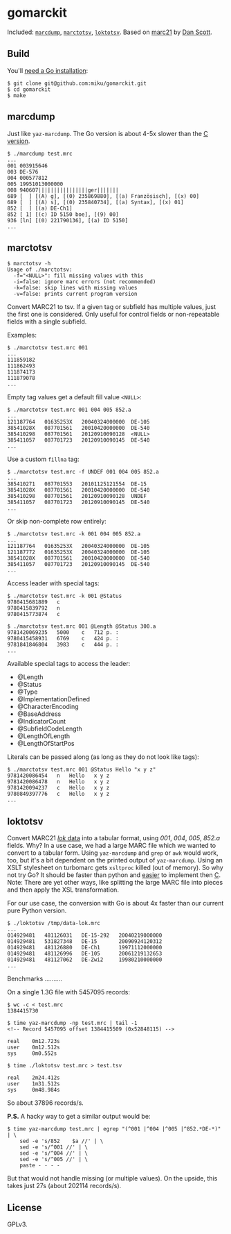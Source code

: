 gomarckit
=========

Included: [`marcdump`](https://github.com/miku/gomarckit#marcdump), 
[`marctotsv`](https://github.com/miku/gomarckit#marctotsv), 
[`loktotsv`](https://github.com/miku/gomarckit#loktotsv). Based on [marc21](https://gitorious.org/marc21-go/marc21) by [Dan Scott](https://gitorious.org/~dbs).

Build
-----

You'll [need a Go installation](http://golang.org/doc/install):

    $ git clone git@github.com:miku/gomarckit.git
    $ cd gomarckit
    $ make


marcdump
--------

Just like `yaz-marcdump`. The Go version is about 4-5x slower than the [C version](http://git.indexdata.com/?p=yaz.git;a=blob;f=util/marcdump.c;h=f92204e386431f044f06dddd8baa1c9db08d69c9;hb=HEAD).


    $ ./marcdump test.mrc
    ...
    001 003915646
    003 DE-576
    004 000577812
    005 19951013000000
    008 940607||||||||||||||||ger|||||||
    689 [  ] [(A) g], [(0) 235869880], [(a) Französisch], [(x) 00]
    689 [  ] [(A) s], [(0) 235840734], [(a) Syntax], [(x) 01]
    852 [  ] [(a) DE-Ch1]
    852 [ 1] [(c) ID 5150 boe], [(9) 00]
    936 [ln] [(0) 221790136], [(a) ID 5150]
    ...


marctotsv
--------

    $ marctotsv -h
    Usage of ./marctotsv:
      -f="<NULL>": fill missing values with this
      -i=false: ignore marc errors (not recommended)
      -k=false: skip lines with missing values
      -v=false: prints current program version


Convert MARC21 to tsv. If a given tag or subfield has multiple values, just
the first one is considered. Only useful for control fields or non-repeatable fields
with a single subfield.

Examples:

    $ ./marctotsv test.mrc 001
    ...
    111859182
    111862493
    111874173
    111879078
    ...

Empty tag values get a default fill value `<NULL>`:

    $ ./marctotsv test.mrc 001 004 005 852.a
    ...
    121187764   01635253X   20040324000000  DE-105
    38541028X   087701561   20010420000000  DE-540
    385410298   087701561   20120910090128  <NULL>
    385411057   087701723   20120910090145  DE-540
    ...

Use a custom `fillna` tag:

    $ ./marctotsv test.mrc -f UNDEF 001 004 005 852.a
    ...
    385410271   087701553   20101125121554  DE-15
    38541028X   087701561   20010420000000  DE-540
    385410298   087701561   20120910090128  UNDEF
    385411057   087701723   20120910090145  DE-540
    ...

Or skip non-complete row entirely:

    $ ./marctotsv test.mrc -k 001 004 005 852.a
    ...
    121187764   01635253X   20040324000000  DE-105
    121187772   01635253X   20040324000000  DE-105
    38541028X   087701561   20010420000000  DE-540
    385411057   087701723   20120910090145  DE-540
    ...

Access leader with special tags:

    $ ./marctotsv test.mrc -k 001 @Status
    9780415681889   c
    9780415839792   n
    9780415773874   c

    $ ./marctotsv test.mrc 001 @Length @Status 300.a
    9781420069235   5000    c   712 p. :
    9780415458931   6769    c   424 p. :
    9781841846804   3983    c   444 p. :
    ...


Available special tags to access the leader:

* @Length
* @Status
* @Type
* @ImplementationDefined
* @CharacterEncoding
* @BaseAddress
* @IndicatorCount
* @SubfieldCodeLength
* @LengthOfLength
* @LengthOfStartPos


Literals can be passed along (as long as they do not look like tags):


    $ ./marctotsv test.mrc 001 @Status Hello "x y z"
    9781420086454   n   Hello   x y z
    9781420086478   n   Hello   x y z
    9781420094237   c   Hello   x y z
    9780849397776   c   Hello   x y z
    ...


loktotsv
-------

Convert MARC21 [*lok* data](https://wiki.bsz-bw.de/doku.php?id=v-team:daten:datendienste:marc21) into a tabular format, using *001*, *004*,
*005*, *852.a* fields. Why? In a use case, we had a large MARC file which we wanted to convert to a tabular form. Using `yaz-marcdump` and `grep` or
`awk` would work, too, but it's a bit dependent on the printed output of `yaz-marcdump`. Using an XSLT stylesheet on turbomarc gets `xsltproc` killed (out of memory).
So why not try Go? It should be faster than python and [easier](https://gitorious.org/marc21-go/marc21) to implement then [C](http://www.indexdata.com/yaz/doc/marc.html).
Note: There are yet other ways, like splitting the large MARC file into pieces and then apply the XSL transformation.

For our use case, the conversion with Go is about 4x faster than our current pure Python version.


    $ ./loktotsv /tmp/data-lok.mrc
    ...
    014929481   481126031   DE-15-292   20040219000000
    014929481   531827348   DE-15       20090924120312
    014929481   481126880   DE-Ch1      19971112000000
    014929481   481126996   DE-105      20061219132653
    014929481   481127062   DE-Zwi2     19980210000000
    ...


Benchmarks
..........

On a single 1.3G file with 5457095 records:

    $ wc -c < test.mrc
    1384415730

    $ time yaz-marcdump -np test.mrc | tail -1
    <!-- Record 5457095 offset 1384415509 (0x52848115) -->

    real    0m12.723s
    user    0m12.512s
    sys     0m0.552s

    $ time ./loktotsv test.mrc > test.tsv

    real    2m24.412s
    user    1m31.512s
    sys     0m48.984s

So about 37896 records/s.



**P.S.** A hacky way to get a similar output would be:

    $ time yaz-marcdump test.mrc | egrep "(^001 |^004 |^005 |^852.*DE-*)" | \
        sed -e 's/852    $a //' | \
        sed -e 's/^001 //' | \
        sed -e 's/^004 //' | \
        sed -e 's/^005 //' | \
        paste - - - -

But that would not handle missing (or multiple values). On the upside, this
takes just 27s (about 202114 records/s).

License
-------

GPLv3.
